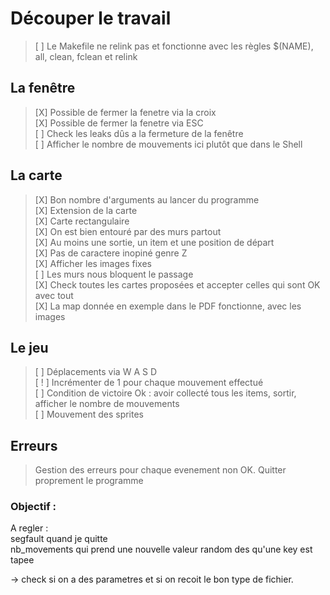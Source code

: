 # Découper le travail

> [ ] Le Makefile ne relink pas et fonctionne avec les règles $(NAME), all, clean, fclean et relink <br>

## La fenêtre

> [X] Possible de fermer la fenetre via la croix<br>
> [X] Possible de fermer la fenetre via ESC<br>
> [ ] Check les leaks dûs a la fermeture de la fenêtre<br>
> [ ] Afficher le nombre de mouvements ici plutôt que dans le Shell<br>


## La carte

> [X] Bon nombre d'arguments au lancer du programme<br>
> [X] Extension de la carte<br>
> [X] Carte rectangulaire<br>
> [X] On est bien entouré par des murs partout<br>
> [X] Au moins une sortie, un item et une position de départ<br>
> [X] Pas de caractere inopiné genre Z<br>
> [X] Afficher les images fixes<br>
> [ ] Les murs nous bloquent le passage<br>
> [X] Check toutes les cartes proposées et accepter celles qui sont OK avec tout<br>
> [X] La map donnée en exemple dans le PDF fonctionne, avec les images<br>


## Le jeu

> [ ] Déplacements via W A S D<br>
> [ ! ] Incrémenter de 1 pour chaque mouvement effectué<br>
> [ ] Condition de victoire Ok : avoir collecté tous les items, sortir, afficher le nombre de mouvements<br>
> [ ] Mouvement des sprites<br>

## Erreurs

> Gestion des erreurs pour chaque evenement non OK. Quitter proprement le programme<br>

### Objectif :<br>

A regler :<br>
segfault quand je quitte <br>
nb_movements qui prend une nouvelle valeur random des qu'une key est tapee <br>


-> check si on a des parametres et si on recoit le bon type de fichier.
